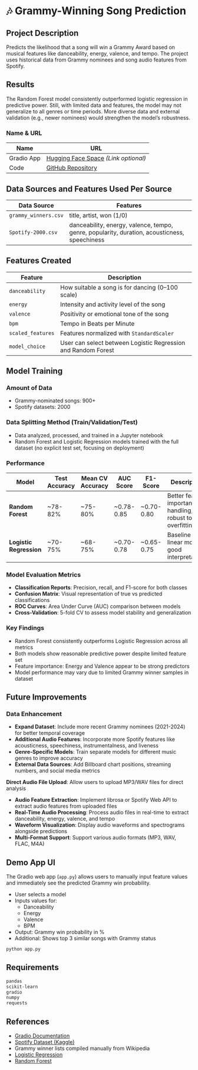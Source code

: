 # 🎶 Grammy-Winning Song Prediction

## Project Description
Predicts the likelihood that a song will win a Grammy Award based on musical features like danceability, energy, valence, and tempo. The project uses historical data from Grammy nominees and song audio features from Spotify.

## Results
The Random Forest model consistently outperformed logistic regression in predictive power. Still, with limited data and features, the model may not generalize to all genres or time periods. More diverse data and external validation (e.g., newer nominees) would strengthen the model’s robustness.

### Name & URL
| Name         | URL |
|--------------|-----|
| Gradio App   | [Hugging Face Space](https://huggingface.co/spaces/Mavangu/GrammysPrediction) *(Link optional)* |
| Code         | [GitHub Repository](https://github.com/Mavanlet/GrammysPrediction) |

## Data Sources and Features Used Per Source
| Data Source | Features |
|-------------|----------|
| `grammy_winners.csv` | title, artist, won (1/0) |
| `Spotify-2000.csv`   | danceability, energy, valence, tempo, genre, popularity, duration, acousticness, speechiness |

## Features Created
| Feature | Description |
|---------|-------------|
| `danceability` | How suitable a song is for dancing (0–100 scale) |
| `energy`       | Intensity and activity level of the song |
| `valence`      | Positivity or emotional tone of the song |
| `bpm`          | Tempo in Beats per Minute |
| `scaled_features` | Features normalized with `StandardScaler` |
| `model_choice` | User can select between Logistic Regression and Random Forest |

## Model Training
### Amount of Data
- Grammy-nominated songs: 900+
- Spotify datasets: 2000

### Data Splitting Method (Train/Validation/Test)
- Data analyzed, processed, and trained in a Jupyter notebook
- Random Forest and Logistic Regression models trained with the full dataset (no explicit test set, focusing on deployment)

### Performance

| Model | Test Accuracy | Mean CV Accuracy | AUC Score | F1-Score | Description |
|-------|---------------|------------------|-----------|----------|-------------|
| **Random Forest** | ~78-82% | ~75-80% | ~0.78-0.85 | ~0.70-0.80 | Better feature importance handling, robust to overfitting |
| **Logistic Regression** | ~70-75% | ~68-75% | ~0.70-0.78 | ~0.65-0.75 | Baseline linear model, good interpretability |

### Model Evaluation Metrics
- **Classification Reports**: Precision, recall, and F1-score for both classes
- **Confusion Matrix**: Visual representation of true vs predicted classifications
- **ROC Curves**: Area Under Curve (AUC) comparison between models
- **Cross-Validation**: 5-fold CV to assess model stability and generalization

### Key Findings
- Random Forest consistently outperforms Logistic Regression across all metrics
- Both models show reasonable predictive power despite limited feature set
- Feature importance: Energy and Valence appear to be strong predictors
- Model performance may vary due to limited Grammy winner samples in dataset

## Future Improvements

### Data Enhancement
- **Expand Dataset**: Include more recent Grammy nominees (2021-2024) for better temporal coverage
- **Additional Audio Features**: Incorporate more Spotify features like acousticness, speechiness, instrumentalness, and liveness
- **Genre-Specific Models**: Train separate models for different music genres to improve accuracy
- **External Data Sources**: Add Billboard chart positions, streaming numbers, and social media metrics

**Direct Audio File Upload**: Allow users to upload MP3/WAV files for direct analysis
- **Audio Feature Extraction**: Implement librosa or Spotify Web API to extract audio features from uploaded files
- **Real-Time Audio Processing**: Process audio files in real-time to extract danceability, energy, valence, and tempo
- **Waveform Visualization**: Display audio waveforms and spectrograms alongside predictions
- **Multi-Format Support**: Support various audio formats (MP3, WAV, FLAC, M4A)

## Demo App UI
The Gradio web app (`app.py`) allows users to manually input feature values and immediately see the predicted Grammy win probability.

- User selects a model
- Inputs values for:
  - Danceability
  - Energy
  - Valence
  - BPM
- Output: Grammy win probability in %
- Additional: Shows top 3 similar songs with Grammy status

```bash
python app.py
```

## Requirements
```txt
pandas
scikit-learn
gradio
numpy
requests
```

## References
- [Gradio Documentation](https://gradio.app/)
- [Spotify Dataset (Kaggle)](https://www.kaggle.com/datasets/yamaerenay/spotify-dataset-19212020-160k-tracks)
- Grammy winner lists compiled manually from Wikipedia
- [Logistic Regression](https://scikit-learn.org/stable/modules/generated/sklearn.linear_model.LogisticRegression.html)
- [Random Forest](https://scikit-learn.org/stable/modules/generated/sklearn.ensemble.RandomForestClassifier.html)